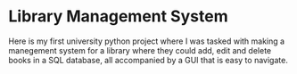 # Library Management System 
Here is my first university python project where I was tasked with making a manegement system for a library where they could add, edit and delete books in a SQL database, all accompanied by a GUI that is easy to navigate. 
